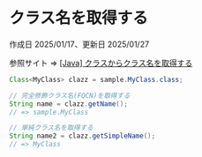 # クラス名を取得する

作成日 2025/01/17、更新日 2025/01/27

参照サイト => [[Java] クラスからクラス名を取得する](https://blog.java-reference.com/java-class-getname/)

```java
Class<MyClass> clazz = sample.MyClass.class;

// 完全修飾クラス名(FQCN)を取得する
String name = clazz.getName();
// => sample.MyClass

// 単純クラス名を取得する
String name2 = clazz.getSimpleName();
// => MyClass
```
